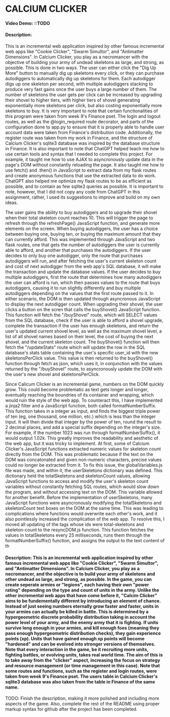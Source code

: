 # CALCIUM CLICKER
#### Video Demo:  <URL HERE> ::TODO
#### Description:
This is an incremental web application inspired by other famous incremental web apps like "Cookie Clicker", "Swarm Simultor", and "Antimatter Dimensions". In Calcium Clicker, you play as a necromancer with the objective of building your army of undead skeletons as large, and strong, as possible. This is done in two ways. The user can either click the "Dig Up More" button to manually dig up skeletons every click, or they can purchase autodiggers to automatically dig up skeletons for them. Each autodigger digs up one skeleton per second, with multiple autodiggers stacking to produce very fast gains once the user buys a large number of them. The number of skeletons the user gets per click can be increased by upgrading their shovel to higher tiers, with higher tiers of shovel generating exponentially more skeletons per click, but also costing exponentially more skeletons to buy. It is very important to note that certain functionalities of this program were taken from week 9's Finance pset. The login and logout routes, as well as the @login_required route decorator, and parts of the configuration done to app.py to ensure that it is properly able to handle user account data were taken from Finance's distribution code. Additionally, the register route was taken from my work in Finance, and the structure of Calcium Clicker's sqlite3 database was inspired by the database structure in Finance. It is also important to note that ChatGPT helped teach me how to use certain tools and syntax that I needed to complete this project. For example, it taught me how to use AJAX to asyncronously update data in the page's DOM without constantly reloading the page. It also taught me how to use fetch() and .then() in JavaScript to extract data from my flask routes and create anonymous functions that use the extracted data to do work. ChatGPT also helped me optimize my flask routes to be as efficient as possible, and to contain as few sqlite3 queries as possible. It is important to note, however, that I did not copy any code from ChatGPT in this assignment, rather, I used its suggestions to improve and build on my own ideas.

The user gains the ability to buy autodiggers and to upgrade their shovel when their total skeleton count reaches 10. This will trigger the page to refresh through the refreshPage() JavaScript function, and generate more elements on the screen. When buying autodiggers, the user has a choice between buying one, buying ten, or buying the maximum amount that they can currently afford. This was implemented through JavaScript and two flask routes, one that gets the number of autodiggers the user is currently able to afford, and another that purchases the autodiggers. If the user decides to only buy one autodigger, only the route that purchases autodiggers will run, and after fetching the user's current skeleton count and cost of next autodigger from the web app's SQL database, it will make the transaction and update the database values. If the user decides to buy multiple autodiggers, first the route that determines how many autodiggers the user can afford is run, which then passes values to the route that buys autodiggers, causing it to run slightly differently and buy multiple autodiggers depending on the values that the first route passed to it. In either scenario, the DOM is then updated through asyncronous JavaScript to display the next autodigger count. When upgrading their shovel, the user clicks a button on the scren that calls the buyShovel() JavaScript function. This function will fetch the "/buyShovel" route, which will SELECT values from the SQL database, check if the user is able to afford a shovel upgrade, complete the transaction if the user has enough skeletons, and return the user's updated current shovel level, as well as the maximum shovel level, a list of all shovel names based on their level, the cost of buying the next shovel, and the current skeleton count. The buyShovel() function will then fetch the "/updateStats" route which will update the row in the SQL database's stats table containing the user's specific user_id with the new skeletonsPerClick value. This value is then returned to the buyShovel() function through fetch as json, which uses it, in conjunction with the values returned by the "/buyShovel" route, to asyncronously update the DOM with the user's new shovel and skeletonsPerClick.

Since Calicum Clicker is an incremental game, numbers on the DOM quickly grow. This could become problematic as text gets longer and longer, eventually reaching the boundries of its container and wrapping, which would ruin the style of the web app. To counteract this, I have implemented a jinja2 filter and a JavaScript function, both called formatNumberSuffix. This function takes in a integer as input, and finds the biggest triple power of ten (eg, one thousand, one million, etc.) which is less than the integer input. It will then divide that integer by the power of ten,  round the result to 2 decimal places, and add a special suffix depending on the integer's size. For example, if the number 1023 was run through formatNumberSuffix(), it would output 1.02k. This greatly improves the readability and aesthetic of the web app, but it was tricky to implement. At first, some of Calcium Clicker's JavaScript functions extracted numeric values for skeleton count directly from the DOM. This was problematic because if the text on the DOM was concatonated and given non-numeric characters, precise values could no longer be extracted from it. To fix this issue, the globalVariables.js file was made, and within it, the userSkeletons dictionary was defined. This dictionary held the totalSkeletons and skeletonCount values, allowing JavaScript functions to access and modify the user's skeleton count variables without constantly fetching SQL routes, which would slow down the program, and without accessing text on the DOM. This variable allowed for another benefit. Before the implementation of userSkeletons, many JavaScript functions were asyncronously modifying the totalSkeletons and skeletonCount text boxes on the DOM at the same time. This was leading to complications where functions would overwrite each other's work, and it also pointlessly increased the complication of the web app. To resolve this, I moved all updating of the tags whose ids were total-skeletons and skeleton-count to the resyncDOM.js function. This function fetches the values in totalSkeletons every 25 milliseconds, runs them through the formatNumberSuffix() function, and assigns the output to the text content of th

#### Description: This is an incremental web application inspired by other famous incremental web apps like "Cookie Clicker", "Swarm Simultor", and "Antimatter Dimensions". In Calcium Clicker, you play as a necromancer, and the objective is to build your army of skeletons and other undead as large, and strong, as possible. In the game, you can create seperate armies or "legions", each having their own "power rating" depending on the type and count of units in the army. Unlike the other incremental web apps that have come before it, "Calcim Clicker" aims to be fundementally different by introducing an element of chance. Instead of just seeing numbers eternally grow faster and faster, units in your armies can actually be killed in battle. This is determined by a hypergeometric discrete probability distribution taking in account the power level of your army, and the enemy army that it is fighting. If units survive long enough in your armies, and kill enough foes (meaning they pass enough hypergeometric distribution checks), they gain experience points (xp). Units that have gained enough xp points will become "hardened" and can be evolved into stronger versions of themselves. Note that every interaction in the game, be it recruiting more units, fighting battles, or evolving units, takes real world time. The aim of this is to take away from the "clicker" aspect, increasing the focus on strategy and resource management (or time management in this case). Note that some routes and functions, such as the register and login routes, were taken from week 9's Finance pset. The users table in Calcium Clicker's sqlite3 database was also taken from the table in Finance of the same name.
TODO: Finish the description, making it more polished and including more aspects of the game. Also, complete the rest of the README using proper markup syntax for github after the project has been completed.
